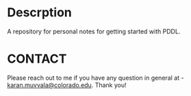 # Descrption
A repository for personal notes for getting started with PDDL.



# CONTACT 
Please reach out to me if you have any question in general at - [karan.muvvala@colorado.edu](mailto:karan.muvvala@colorado.edu). Thank you!
